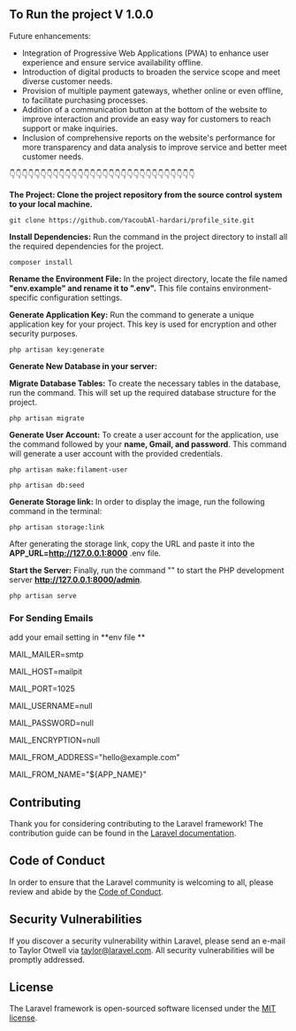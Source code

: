 ## To Run the project  V 1.0.0



Future enhancements:

<ul>
    <li>Integration of Progressive Web Applications (PWA) to enhance user experience and ensure service availability offline.</li>
    <li>Introduction of digital products to broaden the service scope and meet diverse customer needs.</li>
    <li>Provision of multiple payment gateways, whether online or even offline, to facilitate purchasing processes.</li>
    <li>Addition of a communication button at the bottom of the website to improve interaction and provide an easy way for customers to reach support or make inquiries.</li>
    <li>Inclusion of comprehensive reports on the website's performance for more transparency and data analysis to improve service and better meet customer needs.</li>
</ul>





👇👇👇👇👇👇👇👇👇👇👇👇👇👇👇👇👇👇👇👇👇👇👇👇👇👇👇👇👇👇

**The Project: Clone the project repository from the source control system to your local machine.**
```
git clone https://github.com/YacoubAl-hardari/profile_site.git

```

**Install Dependencies:** Run the command in the project directory to install all the required dependencies for the project.
 ```installComposer
 composer install
 ``` 

**Rename the Environment File:** In the project directory, locate the file named **"env.example" and rename it to ".env".** This file contains environment-specific configuration settings.

**Generate Application Key:** Run the command  to generate a unique application key for your project. This key is used for encryption and other security purposes.
```
php artisan key:generate
```

**Generate New Database in your server:**


**Migrate Database Tables:** To create the necessary tables in the database, run the command. This will set up the required database structure for the project.
```
php artisan migrate

```

**Generate User Account:** To create a user account for the application, use the command  followed by your **name, Gmail, and password**. This command will generate a user account with the provided credentials.
```
php artisan make:filament-user

```

```
php artisan db:seed

```

**Generate Storage link:** In order to display the image, run the following command in the terminal: 
```
php artisan storage:link

```
After generating the storage link, copy the URL and paste it into the **APP_URL=http://127.0.0.1:8000** .env file.


**Start the Server:** Finally, run the command "" to start the PHP development server  **http://127.0.0.1:8000/admin**. 
```
php artisan serve

```


<h3>
For Sending Emails 
</h3>

<p> add your email setting in **env file ** </p>

<p>MAIL_MAILER=smtp</p>
<p>MAIL_HOST=mailpit</p>
<p>MAIL_PORT=1025</p>
<p>MAIL_USERNAME=null</p>
<p>MAIL_PASSWORD=null</p>
<p>MAIL_ENCRYPTION=null</p>
<p>MAIL_FROM_ADDRESS="hello@example.com"</p>
<p>MAIL_FROM_NAME="${APP_NAME}"</p>

## Contributing

Thank you for considering contributing to the Laravel framework! The contribution guide can be found in the [Laravel documentation](https://laravel.com/docs/contributions).

## Code of Conduct

In order to ensure that the Laravel community is welcoming to all, please review and abide by the [Code of Conduct](https://laravel.com/docs/contributions#code-of-conduct).

## Security Vulnerabilities

If you discover a security vulnerability within Laravel, please send an e-mail to Taylor Otwell via [taylor@laravel.com](mailto:taylor@laravel.com). All security vulnerabilities will be promptly addressed.

## License

The Laravel framework is open-sourced software licensed under the [MIT license](https://opensource.org/licenses/MIT).
